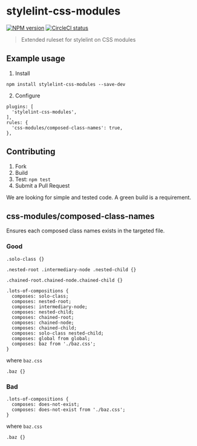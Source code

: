 # stylelint-css-modules

[![NPM version](http://img.shields.io/npm/v/stylelint-css-modules.svg)](https://www.npmjs.org/package/stylelint-css-modules)
[![CircleCI status](https://circleci.com/gh/juanca/stylelint-css-modules.svg?style=shield)](https://circleci.com/gh/juanca/stylelint-css-modules)

> Extended ruleset for stylelint on CSS modules

## Example usage

1. Install

```
npm install stylelint-css-modules --save-dev
```

2. Configure

```
plugins: [
  'stylelint-css-modules',
],
rules: {
  'css-modules/composed-class-names': true,
},
```

## Contributing

1. Fork
2. Build
3. Test: `npm test`
4. Submit a Pull Request

We are looking for simple and tested code.
A green build is a requirement.


## css-modules/composed-class-names

Ensures each composed class names exists in the targeted file.

### Good

```
.solo-class {}

.nested-root .intermediary-node .nested-child {}

.chained-root.chained-node.chained-child {}

.lots-of-compositions {
  composes: solo-class;
  composes: nested-root;
  composes: intermediary-node;
  composes: nested-child;
  composes: chained-root;
  composes: chained-node;
  composes: chained-child;
  composes: solo-class nested-child;
  composes: global from global;
  composes: baz from './baz.css';
}
```

where `baz.css`

```
.baz {}
```


### Bad

```
.lots-of-compositions {
  composes: does-not-exist;
  composes: does-not-exist from './baz.css';
}
```

where `baz.css`

```
.baz {}
```
